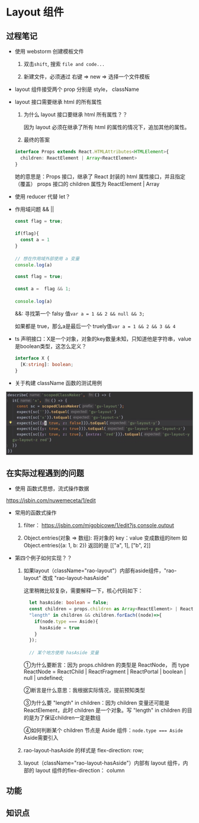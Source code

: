 # Layout 组件


## 过程笔记

- 使用 webstorm 创建模板文件

  1. 双击`shift`, 搜索 `file and code...`
  
  2. 新建文件，必须通过 右键 => new => 选择一个文件模板

- layout 组件接受两个 prop 分别是 style， className

- layout 接口需要继承 html 的所有属性

  1. 为什么 layout 接口要继承 html 所有属性？？ 
  
     因为 layout 必须在继承了所有 html 的属性的情况下，追加其他的属性。
     
  2. 最终的答案
  
    ```typescript
    interface Props extends React.HTMLAttributes<HTMLElement>{
      children: ReactElement | Array<ReactElement>
    }
    ```
  
    她的意思是：Props 接口，继承了 React 封装的 html 属性接口，并且指定（覆盖） props 接口的 children 属性为 ReactElement | Array<ReactElement>

- 使用 reducer 代替 let？

- 作用域问题 && || 
  
    ```javascript
    const flag = true;
  
    if(flag){
      const a = 1
    }
  
    // 想在作用域外部使用 a 变量
    console.log(a)
    ```
    
    ```javascript
    const flag = true;

    const a =  flag && 1;
        
    console.log(a)

    ```
    
    &&: 寻找第一个 falsy 值`var a = 1 && 2 && null && 3;`
    
    如果都是 true，那么a是最后一个 truely值`var a = 1 && 2 && 3 && 4`
    
    
- ts 声明接口：X是一个对象，对象的key数量未知，只知道他是字符串，value是boolean类型，这怎么定义？

   ```typescript
   interface X {
     [K:string]: boolean;
   }

   ```
   
- 关于构建 className 函数的测试用例

![](https://raw.githubusercontent.com/wojiaofengzhongzhuifeng/image-host/master/img/20190608150446.png)

## 在实际过程遇到的问题

- 使用 函数式思想，流式操作数据

https://jsbin.com/nuwemeceta/1/edit

- 常用的函数式操作
  
    1. filter： https://jsbin.com/migobicowe/1/edit?js,console,output
    
    2. Object.entries(对象 => 数组): 将对象的 key：value 变成数组的item 如 Object.entries({a: 1, b: 2}) 返回的是 [["a", 1], ["b", 2]]
    
- 第四个例子如何实现？？

    1. 如果layout（className="rao-layout"）内部有aside组件，"rao-layout" 改成 "rao-layout-hasAside" 
    
       这里稍微比较复杂，需要解释一下，核心代码如下：
       
       ```typescript
         let hasAside: boolean = false;
         const children = props.children as Array<ReactElement> | ReactElement;
         "length" in children && children.forEach((node)=>{
           if(node.type === Aside){
             hasAside = true
           }
         });
  
         // 某个地方使用 hasAside 变量

       ```
       
       ①为什么要断言：因为 props.children 的类型是 ReactNode， 而 type ReactNode = ReactChild | ReactFragment | ReactPortal | boolean | null | undefined;
       
       ②断言是什么意思：我根据实际情况，提前预知类型
       
       ③为什么要 "length" in children：因为 children 变量还可能是 ReactElement，此时 children 是一个对象。写 "length" in children 的目的是为了保证children一定是数组
       
       ④如何判断某个 children 节点是 Aside 组件：`node.type === Aside` Aside需要引入

    
    2.  rao-layout-hasAside 的样式是 flex-direction: row;
    
    3. layout（className="rao-layout-hasAside"）内部有 layout 组件，内部的 layout 组件的flex-direction： column



  
    
    

## 功能

## 知识点